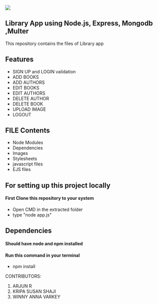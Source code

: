 ![](https://cdn1.bbcode0.com/uploads/2021/5/21/cb72c5c289507e7d266c69990d2c1d0a-full.png)

## Library App using Node.js, Express, Mongodb ,Multer
This repository contains the files of Library app

## Features
+ SIGN UP and LOGIN validation
+ ADD BOOKS 
+ ADD AUTHORS
+ EDIT BOOKS
+ EDIT AUTHORS
+ DELETE AUTHOR
+ DELETE BOOK
+ UPLOAD IMAGE
+ LOGOUT


## FILE Contents
+ Node Modules
+ Dependencies
+ Images
+ Stylesheets
+ javascript files 
+ EJS files


## For setting up this project locally
####  First Clone this repository to your system
+ Open CMD in the extracted folder
+ type "node app.js"

## Dependencies
####  Should have node and npm installed
####  Run this command in your terminal
+ npm install 


CONTRIBUTORS:
1. ARJUN R
2. KRIPA SUSAN SHAJI
3. WINNY ANNA VARKEY
